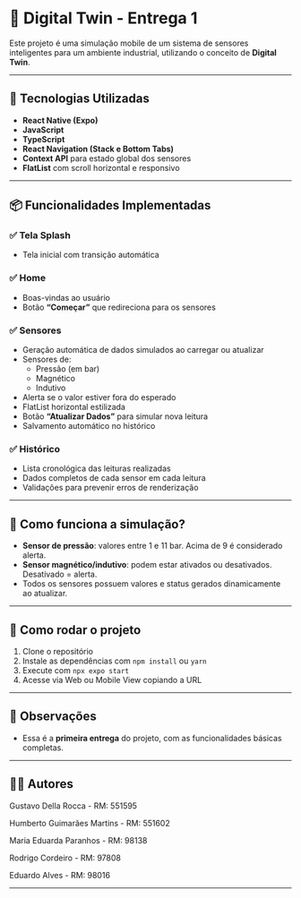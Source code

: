 # 📱 Digital Twin - Entrega 1

Este projeto é uma simulação mobile de um sistema de sensores inteligentes para um ambiente industrial, utilizando o conceito de **Digital Twin**.

---

## 🔧 Tecnologias Utilizadas

- **React Native (Expo)**
- **JavaScript**
- **TypeScript**
- **React Navigation (Stack e Bottom Tabs)**
- **Context API** para estado global dos sensores
- **FlatList** com scroll horizontal e responsivo

---

## 📦 Funcionalidades Implementadas

### ✅ Tela Splash
- Tela inicial com transição automática

### ✅ Home
- Boas-vindas ao usuário
- Botão **“Começar”** que redireciona para os sensores

### ✅ Sensores
- Geração automática de dados simulados ao carregar ou atualizar
- Sensores de:
  - Pressão (em bar)
  - Magnético
  - Indutivo
- Alerta se o valor estiver fora do esperado
- FlatList horizontal estilizada
- Botão **“Atualizar Dados”** para simular nova leitura
- Salvamento automático no histórico

### ✅ Histórico
- Lista cronológica das leituras realizadas
- Dados completos de cada sensor em cada leitura
- Validações para prevenir erros de renderização

---

## 🧠 Como funciona a simulação?

- **Sensor de pressão**: valores entre 1 e 11 bar. Acima de 9 é considerado alerta.
- **Sensor magnético/indutivo**: podem estar ativados ou desativados. Desativado = alerta.
- Todos os sensores possuem valores e status gerados dinamicamente ao atualizar.

---


## 🚀 Como rodar o projeto

1. Clone o repositório
2. Instale as dependências com `npm install` ou `yarn`
3. Execute com `npx expo start`
4. Acesse via Web ou Mobile View copiando a URL 

---

## 📌 Observações

- Essa é a **primeira entrega** do projeto, com as funcionalidades básicas completas.

---

## 👨‍💻 Autores

Gustavo Della Rocca - RM: 551595

Humberto Guimarães Martins - RM: 551602

Maria Eduarda Paranhos - RM: 98138

Rodrigo Cordeiro - RM: 97808

Eduardo Alves - RM: 98016

---



